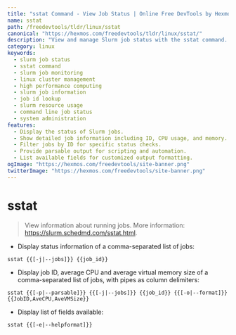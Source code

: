 ```yaml
---
title: "sstat Command - View Job Status | Online Free DevTools by Hexmos"
name: sstat
path: /freedevtools/tldr/linux/sstat
canonical: "https://hexmos.com/freedevtools/tldr/linux/sstat/"
description: "View and manage Slurm job status with the sstat command.  Check job IDs, CPU usage, and memory consumption easily. Free online tool, no registration required."
category: linux
keywords:
  - slurm job status
  - sstat command
  - slurm job monitoring
  - linux cluster management
  - high performance computing
  - slurm job information
  - job id lookup
  - slurm resource usage
  - command line job status
  - system administration
features:
  - Display the status of Slurm jobs.
  - Show detailed job information including ID, CPU usage, and memory.
  - Filter jobs by ID for specific status checks.
  - Provide parsable output for scripting and automation.
  - List available fields for customized output formatting.
ogImage: "https://hexmos.com/freedevtools/site-banner.png"
twitterImage: "https://hexmos.com/freedevtools/site-banner.png"
---
```


# sstat

> View information about running jobs.
> More information: <https://slurm.schedmd.com/sstat.html>.

- Display status information of a comma-separated list of jobs:

`sstat {{[-j|--jobs]}} {{job_id}}`

- Display job ID, average CPU and average virtual memory size of a comma-separated list of jobs, with pipes as column delimiters:

`sstat {{[-p|--parsable]}} {{[-j|--jobs]}} {{job_id}} {{[-o|--format]}} {{JobID,AveCPU,AveVMSize}}`

- Display list of fields available:

`sstat {{[-e|--helpformat]}}`
